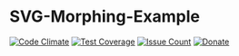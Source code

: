
# SVG-Morphing-Example

[![Code Climate](https://codeclimate.com/github/CrazySquirrel/SVG-Morphing-Example/badges/gpa.svg)](https://codeclimate.com/github/CrazySquirrel/SVG-Morphing-Example)
[![Test Coverage](https://codeclimate.com/github/CrazySquirrel/SVG-Morphing-Example/badges/coverage.svg)](https://codeclimate.com/github/CrazySquirrel/SVG-Morphing-Example/coverage)
[![Issue Count](https://codeclimate.com/github/CrazySquirrel/SVG-Morphing-Example/badges/issue_count.svg)](https://codeclimate.com/github/CrazySquirrel/SVG-Morphing-Example)
[![Donate](https://img.shields.io/badge/donate-%E2%99%A5-red.svg)](http://crazysquirrel.ru/support/)
